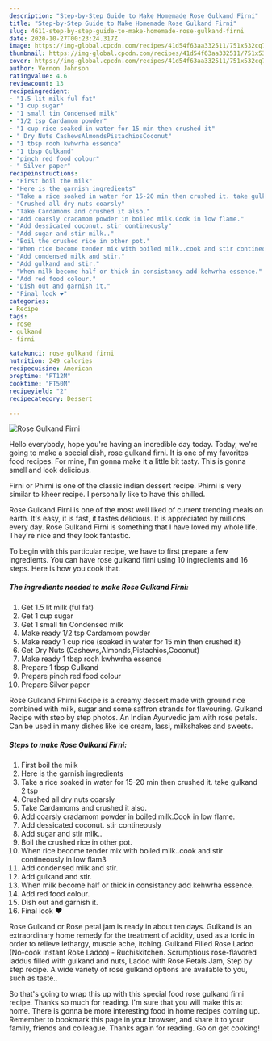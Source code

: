 ```yaml
---
description: "Step-by-Step Guide to Make Homemade Rose Gulkand Firni"
title: "Step-by-Step Guide to Make Homemade Rose Gulkand Firni"
slug: 4611-step-by-step-guide-to-make-homemade-rose-gulkand-firni
date: 2020-10-27T00:23:24.317Z
image: https://img-global.cpcdn.com/recipes/41d54f63aa332511/751x532cq70/rose-gulkand-firni-recipe-main-photo.jpg
thumbnail: https://img-global.cpcdn.com/recipes/41d54f63aa332511/751x532cq70/rose-gulkand-firni-recipe-main-photo.jpg
cover: https://img-global.cpcdn.com/recipes/41d54f63aa332511/751x532cq70/rose-gulkand-firni-recipe-main-photo.jpg
author: Vernon Johnson
ratingvalue: 4.6
reviewcount: 13
recipeingredient:
- "1.5 lit milk ful fat"
- "1 cup sugar"
- "1 small tin Condensed milk"
- "1/2 tsp Cardamom powder"
- "1 cup rice soaked in water for 15 min then crushed it"
- " Dry Nuts CashewsAlmondsPistachiosCoconut"
- "1 tbsp rooh kwhwrha essence"
- "1 tbsp Gulkand"
- "pinch red food colour"
- " Silver paper"
recipeinstructions:
- "First boil the milk"
- "Here is the garnish ingredients"
- "Take a rice soaked in water for 15-20 min then crushed it. take gulkand 2 tsp"
- "Crushed all dry nuts coarsly"
- "Take Cardamoms and crushed it also."
- "Add coarsly cradamom powder in boiled milk.Cook in low flame."
- "Add dessicated coconut. stir contineously"
- "Add sugar and stir milk.."
- "Boil the crushed rice in other pot."
- "When rice become tender mix with boiled milk..cook and stir contineously in low flam3"
- "Add condensed milk and stir."
- "Add gulkand and stir."
- "When milk become half or thick in consistancy add kehwrha essence."
- "Add red food colour."
- "Dish out and garnish it."
- "Final look ❤"
categories:
- Recipe
tags:
- rose
- gulkand
- firni

katakunci: rose gulkand firni 
nutrition: 249 calories
recipecuisine: American
preptime: "PT12M"
cooktime: "PT50M"
recipeyield: "2"
recipecategory: Dessert

---
```



![Rose Gulkand Firni](https://img-global.cpcdn.com/recipes/41d54f63aa332511/751x532cq70/rose-gulkand-firni-recipe-main-photo.jpg)

Hello everybody, hope you're having an incredible day today. Today, we're going to make a special dish, rose gulkand firni. It is one of my favorites food recipes. For mine, I'm gonna make it a little bit tasty. This is gonna smell and look delicious.

Firni or Phirni is one of the classic indian dessert recipe. Phirni is very similar to kheer recipe. I personally like to have this chilled.

Rose Gulkand Firni is one of the most well liked of current trending meals on earth. It's easy, it is fast, it tastes delicious. It is appreciated by millions every day. Rose Gulkand Firni is something that I have loved my whole life. They're nice and they look fantastic.


To begin with this particular recipe, we have to first prepare a few ingredients. You can have rose gulkand firni using 10 ingredients and 16 steps. Here is how you cook that.

<!--inarticleads1-->

##### The ingredients needed to make Rose Gulkand Firni:

1. Get 1.5 lit milk (ful fat)
1. Get 1 cup sugar
1. Get 1 small tin Condensed milk
1. Make ready 1/2 tsp Cardamom powder
1. Make ready 1 cup rice (soaked in water for 15 min then crushed it)
1. Get  Dry Nuts (Cashews,Almonds,Pistachios,Coconut)
1. Make ready 1 tbsp rooh kwhwrha essence
1. Prepare 1 tbsp Gulkand
1. Prepare pinch red food colour
1. Prepare  Silver paper


Rose Gulkand Phirni Recipe is a creamy dessert made with ground rice combined with milk, sugar and some saffron strands for flavouring. Gulkand Recipe with step by step photos. An Indian Ayurvedic jam with rose petals. Can be used in many dishes like ice cream, lassi, milkshakes and sweets. 

<!--inarticleads2-->

##### Steps to make Rose Gulkand Firni:

1. First boil the milk
1. Here is the garnish ingredients
1. Take a rice soaked in water for 15-20 min then crushed it. take gulkand 2 tsp
1. Crushed all dry nuts coarsly
1. Take Cardamoms and crushed it also.
1. Add coarsly cradamom powder in boiled milk.Cook in low flame.
1. Add dessicated coconut. stir contineously
1. Add sugar and stir milk..
1. Boil the crushed rice in other pot.
1. When rice become tender mix with boiled milk..cook and stir contineously in low flam3
1. Add condensed milk and stir.
1. Add gulkand and stir.
1. When milk become half or thick in consistancy add kehwrha essence.
1. Add red food colour.
1. Dish out and garnish it.
1. Final look ❤


Rose Gulkand or Rose petal jam is ready in about ten days. Gulkand is an extraordinary home remedy for the treatment of acidity, used as a tonic in order to relieve lethargy, muscle ache, itching. Gulkand Filled Rose Ladoo (No-cook Instant Rose Ladoo) - Ruchiskitchen. Scrumptious rose-flavored laddus filled with gulkand and nuts, Ladoo with Rose Petals Jam, Step by step recipe. A wide variety of rose gulkand options are available to you, such as taste.. 

So that's going to wrap this up with this special food rose gulkand firni recipe. Thanks so much for reading. I'm sure that you will make this at home. There is gonna be more interesting food in home recipes coming up. Remember to bookmark this page in your browser, and share it to your family, friends and colleague. Thanks again for reading. Go on get cooking!
